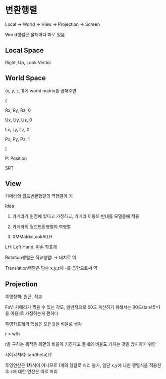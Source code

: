 # 변환행렬

Local → World → View → Projection → Screen

World행렬은 물체마다 따로 있음

## Local Space

Right, Up, Look Vector

## World Space

(x, y, z, 1)에 world matrix를 곱해주면

(

Rx, Ry, Rz, 0

Ux, Uy, Uz, 0

Lx, Ly, Lz, 0

Px, Py, Pz, 1

)

P: Position

SRT

## View

카메라의 월드변환행렬의 역행렬이 키

Idea

1) 카메라가 원점에 있다고 가정하고, 카메라 이동의 반대를 모델들에 적용

2) 카메라의 월드변환행렬의 역행렬

3) XMMatrixLookAtLH

LH: Left Hand, 왼손 좌표계

Rotation행렬은 직교행렬! → 대치로 역

Translation행렬은 단순 x,y,z에 -를 곱함으로써 역

## Projection

투영정책: 원근, 직교

FoV: 카메라가 찍을 수 있는 각도, 일반적으로 60도
계산하기 위해서는 90도(tan45=1을 이용)로 가정하는게 편하다

투영좌표계의 핵심은 모든것을 비율로 생각

r = w/h

r을 구하는 목적은 화면의 비율이 커진다고 물체의 비율도 커지는 것을 방지하기 위함

시야각처리: tan(theta)/2

투영연산은 1차식이 아니므로 1개의 행렬로 처리 불가, 일단 x,y에 대한 행렬식을 적용한 후 z에 대한 연산은 따로 처리
